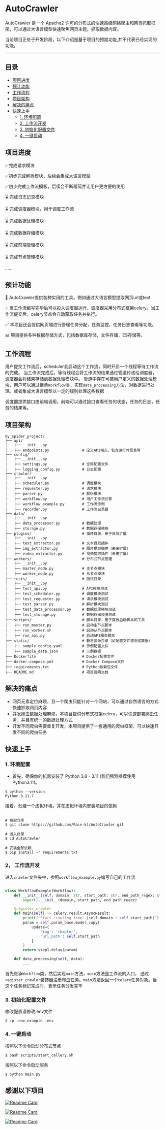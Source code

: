 # AutoCrawler

AutoCrawler 是一个 Apache2 许可的分布式的快速高级网络爬虫和网页抓取框架，可以通过大语言模型快速聚焦网页主题，抓取数据内容。

当前项目正处于开发阶段，以下介绍是基于项目的预期功能,并不代表已经实现的功能。

---

## 目录
* [项目进度](README.md#项目进度)
* [预计功能](README.md#预计功能)
* [工作流程](README.md#工作流程)
* [项目架构](README.md#项目架构)
* [解决的痛点](README.md#解决的痛点)
* [快速上手](README.md#快速上手)
    * [1. 环境配置](README.md#1-环境配置)
    * [2. 工作流开发](README.md#2-工作流开发)
    * [3. 初始化配置文件](README.md#3-初始化配置文件)
    * [4. 一键启动](README.md#4-一键启动)


## 项目进度

✅完成请求模块

✅初步完成解析模块，后续会集成大语言模型

✅初步完成工作流模板，后续会不断精简并让用户更方便的使用

⌛️ 完成日志记录模块

⌛️ 完成调度器模块，用于调度工作流

⌛️ 完成数据处理模块

⌛️ 完成数据存储模块

⌛️ 完成前端管理模块

⌛️ 完成节点管理模块

......


## 预计功能

🤖️ AutoCrawler提供各种实用的工具，例如通过大语言模型提取网页url或text

💡 当工作流编写完毕后可以投入调度器运行，调度器采用分布式框架celery。当工作流提交后，celery节点会自动获取任务并执行。

✅ 本项目还会提供网页端进行管理任务分配，任务监控，任务日志查看等功能。

📊 项目提供多种数据存储方式，包括数据库存储，文件存储，ES存储等。

## 工作流程
用户提交工作流后，scheduler会启动这个工作流，同时开启一个线程等待工作流的完成。
当工作流完成后，等待线程会将工作流的结果通过管道传递给调度器，调度器会将结果存储到数据处理模块中。
管道中存在可被用户定义的数据处理模块，用户可以通过继承`Workflow`类，实现`data_processing`方法，对数据进行处理。或者集成大语言模型以一定的规则处理这些数据

调度器提供接口由前端调用，前端可以通过接口查看任务的状态，任务的日志，任务的结果等。

## 项目架构
```shell
my_spider_project/
├── api/
│   ├── __init__.py
│   ├── endpoints.py               # 定义API端点，包含运行时信息等
├── config/
│   ├── __init__.py
│   ├── settings.py                # 全局配置文件
│   ├── logging_config.py          # 日志配置
├── crawler/
│   ├── __init__.py
│   ├── scheduler.py               # 调度模块
│   ├── requester.py               # 请求模块
│   ├── parser.py                  # 解析模块
│   ├── workflow.py                # 用户工作流引擎
│   │── workflow_example.py        # 工作流示例
│   │── recorder.py                # 工作流记录器
├── data/
│   ├── __init__.py
│   ├── data_processor.py          # 数据处理
│   ├── storage.py                 # 数据存储模块
├── plugins/                       # 插件目录，用于日后扩展
│   ├── __init__.py
│   ├── text_extractor.py          # 文本提取插件
│   ├── img_extractor.py           # 图片提取插件（未来扩展）
│   ├── video_extractor.py         # 视频提取插件（未来扩展）
├── workers/                       # 分布式节点管理
│   ├── __init__.py
│   ├── master_node.py             # 主节点模块
│   ├── worker_node.py             # 从节点模块
├── tests/                         # 测试目录
│   ├── __init__.py
│   ├── test_api.py                # API模块测试
│   ├── test_scheduler.py          # 调度模块测试
│   ├── test_requester.py          # 请求模块测试
│   ├── test_parser.py             # 解析模块测试
│   ├── test_data_processor.py     # 数据处理模块测试
│   ├── test_storage.py            # 数据存储模块测试
├── scripts/                       # 脚本目录，用于存放启动脚本和工具
│   ├── run_master.py              # 启动主节点脚本
│   ├── run_worker.sh              # 启动从节点脚本
│   ├── run_api.py                 # 启动API服务脚本
├── static/                        # 静态资源目录（如配置文件或测试数据）
│   ├── sample_config.yaml         # 示例配置文件
│   ├── sample_data.json           # 示例数据
├── Dockerfile                     # Docker配置文件
├── docker-compose.yml             # Docker Compose文件
├── requirements.txt               # Python依赖包文件
├── README.md                      # 项目说明文档
```

## 解决的痛点

- 网页元素定位麻烦，且一个爬虫只能针对一个网站，可以通过自然语言的方式快速抓取网页内容
- 并发爬虫数据处理麻烦，本项目提供分布式框架celery，可以快速部署爬虫任务，并且有统一的数据处理方式
- 开发不同爬虫需要重复开发，本项目提供了一套通用的爬虫框架，可以快速开发不同的爬虫任务

## 快速上手

### 1. 环境配置

+ 首先，确保你的机器安装了 Python 3.8 - 3.11 (我们强烈推荐使用 Python3.11)。

```
$ python --version
Python 3.11.7
```

接着，创建一个虚拟环境，并在虚拟环境内安装项目的依赖

```shell

# 拉取仓库
$ git clone https://github.com/Rain-kl/AutoCrawler.git

# 进入目录
$ cd AutoCrawler

# 安装全部依赖
$ pip install -r requirements.txt 

```


### 2， 工作流开发

进入`crawler`文件夹中，参照`workflow_example.py`编写自己的工作流

```python

class WorkflowExample(Workflow):
    def __init__(self, domain: str, start_path: str, end_path_regex: str):
        super().__init__(domain, start_path, end_path_regex)

    @register_crawler
    def main(self) -> celery.result.AsyncResult:
        print(f"Start crawling from: {self.domain + self.start_path}")
        param = self.param_base.model_copy(
            update={
                'tag': 'chapter',
                'url_path': self.start_path
            }
        )
        return step1.delay(param)

    def data_processing(self, data):
        ...
```
首先继承`Workflow`类，然后实现`main`方法，`main`方法是工作流的入口，
通过`register_crawler`装饰器注册爬虫任务。`main`方法返回一个`celery`任务对象。当这个任务标记完成时，表示任务分发完毕


### 3. 初始化配置文件
修改配置请修改.env文件

```shell
$ cp .env.example .env
```


### 4. 一键启动

按照以下命令启动分布式节点

```shell
$ bash scripts/start_cellery.sh
```

按照以下命令启动服务

```shell
$ python main.py
```



## 感谢以下项目
[![Readme Card](https://github-readme-stats.vercel.app/api/pin/?username=celery&repo=celery)](https://github.com/celery/celery)

[![Readme Card](https://github-readme-stats.vercel.app/api/pin/?username=mher&repo=flower)](https://github.com/mher/flower)

[![Readme Card](https://github-readme-stats.vercel.app/api/pin/?username=fastapi&repo=fastapi)](https://github.com/fastapi/fastapi)


